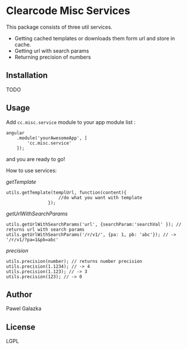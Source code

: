 Clearcode Misc Services
=========

This package consists of three util services.

- Getting cached templates or downloads them form url and store in cache.
- Getting url with search params
- Returning precision of numbers



Installation
--------------
TODO


Usage
------

Add ``` cc.misc.service ``` module to your app module list :


```
angular
    .module('yourAwesomeApp', [
        'cc.misc.service'
    ]);
```
and you are ready to go!

How to use services:

*getTemplate*

```
utils.getTemplate(templUrl, function(content){
                    //do what you want with template
                });
```

*getUrlWithSearchParams*

```
utils.getUrlWithSearchParams('url', {searchParam:'searchVal' }); // returns url with search params
utils.getUrlWithSearchParams('/r/v1/', {pa: 1, pb: 'abc'}); // -> '/r/v1/?pa=1&pb=abc'
```

*precision*

```
utils.precision(number); // returns number precision
utils.precision(1.1234); // -> 4
utils.precision(1.123); // -> 3
utils.precision(123); // -> 0
```

Author
------

Pawel Galazka


License
----

LGPL


